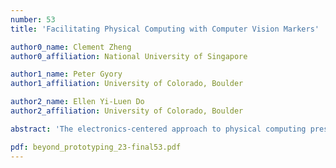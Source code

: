 ```yaml
---
number: 53
title: 'Facilitating Physical Computing with Computer Vision Markers'

author0_name: Clement Zheng
author0_affiliation: National University of Singapore

author1_name: Peter Gyory
author1_affiliation: University of Colorado, Boulder

author2_name: Ellen Yi-Luen Do
author2_affiliation: University of Colorado, Boulder

abstract: 'The electronics-centered approach to physical computing presents challenges when designers build tangible interactive systems due to its inherent emphasis on circuitry and electronic components. To explore an alternative physical computing approach we have developed a computer vision (CV) based system that uses a webcam, computer, and printed fiducial markers to create functional tangible interfaces. Over the last three years, we ran a series of studios with design participants to investigate how CV markers can participate in physical computing and the construction of physical interactive systems. We observed that CV markers offer versatile materiality for tangible interactions, afford the use of democratic materials for interface construction, and engage designers in embodied debugging with their own vision as a proxy for CV. Taking these insights, we are developing a visual editor that enables designers to easily program marker behavior and connect it to keyboard events. We believe that such a platform will enable designers to develop physical and digital interfaces concurrently while minimizing the complexity of integrating both sides. In addition, this platform can also facilitate the construction of many alternative interfaces for existing software that cater to different people. We discuss our motivation, progress, and future work of this research here.'

pdf: beyond_prototyping_23-final53.pdf
---
```

